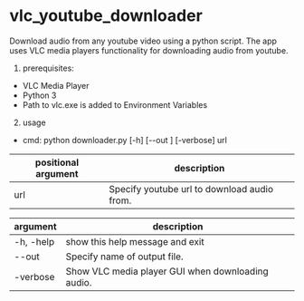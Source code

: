 # vlc_youtube_downloader
Download audio from any youtube video using a python script. 
The app uses VLC media players functionality for downloading audio from youtube.

1) prerequisites:  
- VLC Media Player
- Python 3
- Path to vlc.exe is added to Environment Variables  
2) usage
- cmd: python downloader.py [-h] [--out <FILENAME>] [-verbose] url

|**positional argument**|**description**|  
|---|---|
|url|Specify youtube url to download audio from.|

|**argument**|**description**|  
|---|---|
|-h, -help|show this help message and exit|
|--out <FILENAME>|Specify name of output file.|
|-verbose|Show VLC media player GUI when downloading audio.|

